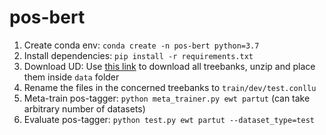 # pos-bert

1. Create conda env: `conda create -n pos-bert python=3.7`
2. Install dependencies: `pip install -r requirements.txt`
3. Download UD: Use [this link](https://lindat.mff.cuni.cz/repository/xmlui/handle/11234/1-3226) to download all treebanks, unzip and place them inside `data` folder
4. Rename the files in the concerned treebanks to `train/dev/test.conllu`
5. Meta-train pos-tagger: `python meta_trainer.py ewt partut` (can take arbitrary number of datasets)
6. Evaluate pos-tagger: `python test.py ewt partut --dataset_type=test`

